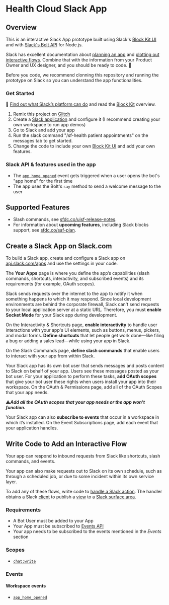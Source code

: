 # Health Cloud Slack App

## Overview

This is an interactive Slack App prototype built using Slack's <a href="https://api.slack.com/block-kit" target="_blank">Block Kit UI</a> and with <a href="https://slack.dev/bolt-js/tutorial/getting-started" target="_blank">Slack's Bolt API</a> for Node.js.

Slack has excellent documentation about [planning an app](https://api.slack.com/start/planning) and [plotting out interactive flows](https://api.slack.com/start/planning/triggers). Combine that with the information from your Product Owner and UX designer, and you should be ready to code. :ship:

Before you code, we recommend clonning this repository and running the prototype on Slack so you can understand the app functionalities.

###  Get Started

:blue_book: [Find out what Slack’s platform can do](https://api.slack.com/start/overview) and read the [Block Kit](https://api.slack.com/block-kit) overview.

1. Remix this project on <a href="https://glitch.com/edit/#!/remix/sf-health?path=index.js%3A1%3A0" target="_blank">Glitch</a>
2. Create a <a href="https://slack.dev/bolt-js/tutorial/getting-started" target="_blank">Slack application</a> and configure it (I recommend creating your own workspace to run app demos)
3. Go to Slack and add your app
4. Run the slack command "/sf-health patient appointments" on the messages tab to get started.
5. Change the code to include your own <a href="https://app.slack.com/block-kit-builder/T01GST6QY0G#%7B%22blocks%22:%5B%7B%22type%22:%22section%22,%22text%22:%7B%22type%22:%22mrkdwn%22,%22text%22:%22You%20have%20a%20new%20request:%5Cn*%3CfakeLink.toEmployeeProfile.com%7CFred%20Enriquez%20-%20New%20device%20request%3E*%22%7D%7D,%7B%22type%22:%22section%22,%22fields%22:%5B%7B%22type%22:%22mrkdwn%22,%22text%22:%22*Type:*%5CnComputer%20(laptop)%22%7D,%7B%22type%22:%22mrkdwn%22,%22text%22:%22*When:*%5CnSubmitted%20Aut%2010%22%7D,%7B%22type%22:%22mrkdwn%22,%22text%22:%22*Last%20Update:*%5CnMar%2010,%202015%20(3%20years,%205%20months)%22%7D,%7B%22type%22:%22mrkdwn%22,%22text%22:%22*Reason:*%5CnAll%20vowel%20keys%20aren't%20working.%22%7D,%7B%22type%22:%22mrkdwn%22,%22text%22:%22*Specs:*%5Cn%5C%22Cheetah%20Pro%2015%5C%22%20-%20Fast,%20really%20fast%5C%22%22%7D%5D%7D,%7B%22type%22:%22actions%22,%22elements%22:%5B%7B%22type%22:%22button%22,%22text%22:%7B%22type%22:%22plain_text%22,%22emoji%22:true,%22text%22:%22Approve%22%7D,%22style%22:%22primary%22,%22value%22:%22click_me_123%22%7D,%7B%22type%22:%22button%22,%22text%22:%7B%22type%22:%22plain_text%22,%22emoji%22:true,%22text%22:%22Deny%22%7D,%22style%22:%22danger%22,%22value%22:%22click_me_123%22%7D%5D%7D%5D%7D" target="_blank">Block Kit UI</a> and add your own features.

### Slack API & features used in the app

* The [`app_home_opened`](https://api.slack.com/events/app_home_opened) event gets triggered when a user opens the bot's "app home" for the first time
* The app uses the Bolt's `say` method to send a welcome message to the user

## Supported Features

- Slash commands, see [sfdc.co/uisf-release-notes](https://sfdc.co/uisf-release-notes).
- For information about **upcoming features**, including Slack blocks support, see [sfdc.co/saf-plan](https://sfdc.co/saf-plan).

## Create a Slack App on Slack.com

To build a Slack app, create and configure a Slack app on [api.slack.com/apps](https://api.slack.com/apps) and use the settings in your code.

The **Your Apps** page is where you define the app’s capabilities (slash commands, shortcuts, interactivity, and subscribed events) and its requirements (for example, OAuth scopes).

Slack sends requests over the internet to the app to notify it when something happens to which it may respond. Since local development environments are behind the corporate firewall, Slack can't send requests to your local application server at a static URL. Therefore, you must **enable Socket Mode** for your Slack app during development.

On the Interactivity & Shortcuts page, **enable interactivity** to handle user interactions with your app's UI elements, such as buttons, menus, pickers, and modal forms. **Define shortcuts** that let people get work done—like filing a bug or adding a sales lead—while using your app in Slack.

On the Slash Commands page, **define slash commands** that enable users to interact with your app from within Slack.

Your Slack app has its own bot user that sends messages and posts content to Slack on behalf of your app. Users see these messages posted as your bot user. For your application to perform these tasks, **add OAuth scopes** that give your bot user these rights when users install your app into their workspace. On the OAuth & Permissions page, add all of the OAuth Scopes that your app needs.

:warning:**_Add all the OAuth scopes that your app needs or the app won't function._**

Your Slack app can also **subscribe to events** that occur in a workspace in which it’s installed. On the Event Subscriptions page, add each event that your application handles.

## Write Code to Add an Interactive Flow

Your app can respond to inbound requests from Slack like shortcuts, slash commands, and events.

Your app can also make requests out to Slack on its own schedule, such as through a scheduled job, or due to some incident within its own service layer.

To add any of these flows, write code to [handle a Slack action](actions.md). The handler obtains a Slack [client](actions.md) to publish a [view](views.md) to a [Slack surface area](surfaces.md).

### Requirements

* A Bot User must be added to your App
* Your App must be subscribed to [Events API](https://api.slack.com/events-api)
* Your app needs to be subscribed to the events mentioned in the *Events* section

### Scopes

* [`chat:write`](https://api.slack.com/scopes/chat:write)

### Events

#### Workspace events
* [`app_home_opened`](https://api.slack.com/events/app_home_opened)


